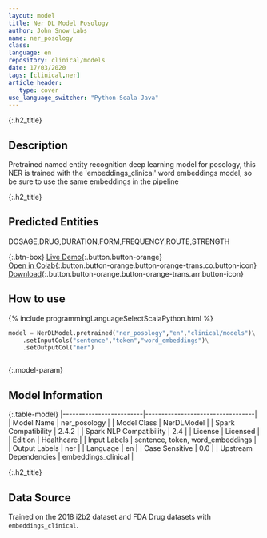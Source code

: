 ```yaml
---
layout: model
title: Ner DL Model Posology
author: John Snow Labs
name: ner_posology
class: 
language: en
repository: clinical/models
date: 17/03/2020
tags: [clinical,ner]
article_header:
   type: cover
use_language_switcher: "Python-Scala-Java"
---
```


{:.h2_title}
## Description 
Pretrained named entity recognition deep learning model for posology, this NER is trained with the 'embeddings_clinical' word embeddings model, so be sure to use the same embeddings in the pipeline

 {:.h2_title}
## Predicted Entities
DOSAGE,DRUG,DURATION,FORM,FREQUENCY,ROUTE,STRENGTH 

{:.btn-box}
[Live Demo](https://demo.johnsnowlabs.com/healthcare/NER_POSOLOGY/){:.button.button-orange}<br/>[Open in Colab](https://colab.research.google.com/github/JohnSnowLabs/spark-nlp-workshop/blob/master/tutorials/Certification_Trainings/Healthcare/1.Clinical_Named_Entity_Recognition_Model.ipynb){:.button.button-orange.button-orange-trans.co.button-icon}<br/>[Download](https://s3.amazonaws.com/auxdata.johnsnowlabs.com/clinical/models/ner_posology_en_2.4.4_2.4_1584452534235.zip){:.button.button-orange.button-orange-trans.arr.button-icon}<br/>

## How to use 
<div class="tabs-box" markdown="1">

{% include programmingLanguageSelectScalaPython.html %}

```python
model = NerDLModel.pretrained("ner_posology","en","clinical/models")\
	.setInputCols("sentence","token","word_embeddings")\
	.setOutputCol("ner")
```

```scala

```
</div>



{:.model-param}
## Model Information

{:.table-model}
|-------------------------|----------------------------------|
| Model Name              | ner_posology                     |
| Model Class             | NerDLModel                       |
| Spark Compatibility     | 2.4.2                            |
| Spark NLP Compatibility | 2.4                              |
| License                 | Licensed                         |
| Edition                 | Healthcare                       |
| Input Labels            | sentence, token, word_embeddings |
| Output Labels           | ner                              |
| Language                | en                               |
| Case Sensitive          | 0.0                              |
| Upstream Dependencies   | embeddings_clinical              |




{:.h2_title}
## Data Source
Trained on the 2018 i2b2 dataset and FDA Drug datasets with `embeddings_clinical`.

